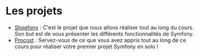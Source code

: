 # Les projets

- [Shoefony](/projets/shoefony.html) : C'est le projet que nous allons réaliser tout au long du cours. Son but est de vous présenter les différents fonctionnalités de Symfony.
- [Procost](/projets/procost.html) : Servez-vous de ce que vous avez appris tout au long de ce cours pour réaliser votre premier projet Symfony en solo !
